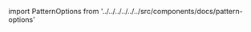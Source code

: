 
import PatternOptions from '../../../../../../src/components/docs/pattern-options'

<PatternOptions pattern='theo' />

